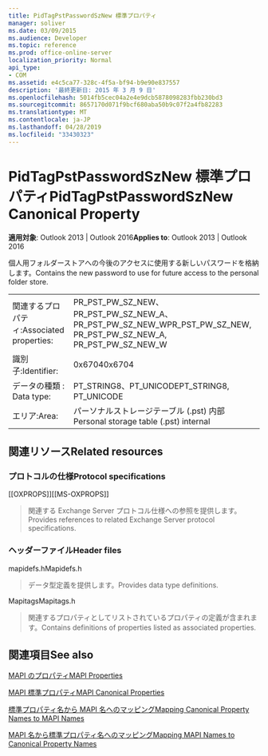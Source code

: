 ```yaml
---
title: PidTagPstPasswordSzNew 標準プロパティ
manager: soliver
ms.date: 03/09/2015
ms.audience: Developer
ms.topic: reference
ms.prod: office-online-server
localization_priority: Normal
api_type:
- COM
ms.assetid: e4c5ca77-328c-4f5a-bf94-b9e90e837557
description: '最終更新日: 2015 年 3 月 9 日'
ms.openlocfilehash: 5014fb5cec04a2e4e9dcb5878098283fbb230bd3
ms.sourcegitcommit: 8657170d071f9bcf680aba50b9c07f2a4fb82283
ms.translationtype: MT
ms.contentlocale: ja-JP
ms.lasthandoff: 04/28/2019
ms.locfileid: "33430323"
---
```

# <a name="pidtagpstpasswordsznew-canonical-property"></a><span data-ttu-id="d017e-103">PidTagPstPasswordSzNew 標準プロパティ</span><span class="sxs-lookup"><span data-stu-id="d017e-103">PidTagPstPasswordSzNew Canonical Property</span></span>

  
  
<span data-ttu-id="d017e-104">**適用対象**: Outlook 2013 | Outlook 2016</span><span class="sxs-lookup"><span data-stu-id="d017e-104">**Applies to**: Outlook 2013 | Outlook 2016</span></span> 
  
<span data-ttu-id="d017e-105">個人用フォルダーストアへの今後のアクセスに使用する新しいパスワードを格納します。</span><span class="sxs-lookup"><span data-stu-id="d017e-105">Contains the new password to use for future access to the personal folder store.</span></span>
  
|||
|:-----|:-----|
|<span data-ttu-id="d017e-106">関連するプロパティ:</span><span class="sxs-lookup"><span data-stu-id="d017e-106">Associated properties:</span></span>  <br/> |<span data-ttu-id="d017e-107">PR_PST_PW_SZ_NEW、PR_PST_PW_SZ_NEW_A、PR_PST_PW_SZ_NEW_W</span><span class="sxs-lookup"><span data-stu-id="d017e-107">PR_PST_PW_SZ_NEW, PR_PST_PW_SZ_NEW_A, PR_PST_PW_SZ_NEW_W</span></span>  <br/> |
|<span data-ttu-id="d017e-108">識別子:</span><span class="sxs-lookup"><span data-stu-id="d017e-108">Identifier:</span></span>  <br/> |<span data-ttu-id="d017e-109">0x6704</span><span class="sxs-lookup"><span data-stu-id="d017e-109">0x6704</span></span>  <br/> |
|<span data-ttu-id="d017e-110">データの種類 : </span><span class="sxs-lookup"><span data-stu-id="d017e-110">Data type:</span></span>  <br/> |<span data-ttu-id="d017e-111">PT_STRING8、PT_UNICODE</span><span class="sxs-lookup"><span data-stu-id="d017e-111">PT_STRING8, PT_UNICODE</span></span>  <br/> |
|<span data-ttu-id="d017e-112">エリア:</span><span class="sxs-lookup"><span data-stu-id="d017e-112">Area:</span></span>  <br/> |<span data-ttu-id="d017e-113">パーソナルストレージテーブル (.pst) 内部</span><span class="sxs-lookup"><span data-stu-id="d017e-113">Personal storage table (.pst) internal</span></span>  <br/> |
   
## <a name="related-resources"></a><span data-ttu-id="d017e-114">関連リソース</span><span class="sxs-lookup"><span data-stu-id="d017e-114">Related resources</span></span>

### <a name="protocol-specifications"></a><span data-ttu-id="d017e-115">プロトコルの仕様</span><span class="sxs-lookup"><span data-stu-id="d017e-115">Protocol specifications</span></span>

<span data-ttu-id="d017e-116">[[OXPROPS]]</span><span class="sxs-lookup"><span data-stu-id="d017e-116">[[MS-OXPROPS]]</span></span> 
  
> <span data-ttu-id="d017e-117">関連する Exchange Server プロトコル仕様への参照を提供します。</span><span class="sxs-lookup"><span data-stu-id="d017e-117">Provides references to related Exchange Server protocol specifications.</span></span>
    
### <a name="header-files"></a><span data-ttu-id="d017e-118">ヘッダーファイル</span><span class="sxs-lookup"><span data-stu-id="d017e-118">Header files</span></span>

<span data-ttu-id="d017e-119">mapidefs.h</span><span class="sxs-lookup"><span data-stu-id="d017e-119">Mapidefs.h</span></span>
  
> <span data-ttu-id="d017e-120">データ型定義を提供します。</span><span class="sxs-lookup"><span data-stu-id="d017e-120">Provides data type definitions.</span></span>
    
<span data-ttu-id="d017e-121">Mapitags</span><span class="sxs-lookup"><span data-stu-id="d017e-121">Mapitags.h</span></span>
  
> <span data-ttu-id="d017e-122">関連するプロパティとしてリストされているプロパティの定義が含まれます。</span><span class="sxs-lookup"><span data-stu-id="d017e-122">Contains definitions of properties listed as associated properties.</span></span>
    
## <a name="see-also"></a><span data-ttu-id="d017e-123">関連項目</span><span class="sxs-lookup"><span data-stu-id="d017e-123">See also</span></span>



[<span data-ttu-id="d017e-124">MAPI のプロパティ</span><span class="sxs-lookup"><span data-stu-id="d017e-124">MAPI Properties</span></span>](mapi-properties.md)
  
[<span data-ttu-id="d017e-125">MAPI 標準プロパティ</span><span class="sxs-lookup"><span data-stu-id="d017e-125">MAPI Canonical Properties</span></span>](mapi-canonical-properties.md)
  
[<span data-ttu-id="d017e-126">標準プロパティ名から MAPI 名へのマッピング</span><span class="sxs-lookup"><span data-stu-id="d017e-126">Mapping Canonical Property Names to MAPI Names</span></span>](mapping-canonical-property-names-to-mapi-names.md)
  
[<span data-ttu-id="d017e-127">MAPI 名から標準プロパティ名へのマッピング</span><span class="sxs-lookup"><span data-stu-id="d017e-127">Mapping MAPI Names to Canonical Property Names</span></span>](mapping-mapi-names-to-canonical-property-names.md)

